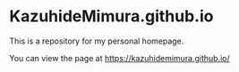 # KazuhideMimura.github.io
This is a repository for my personal homepage.

You can view the page at https://kazuhidemimura.github.io/
